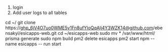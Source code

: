 1. login
2. Add user logs to all tables


cd ~/
git clone https://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@github.com/ebensakyi/esicapps-web.git
cd ~/esicapps-web
sudo mv * /var/www/html/
prisma generate
sudo npm build
pm2 delete esicapps
pm2 start npm --name esicapps -- run start
